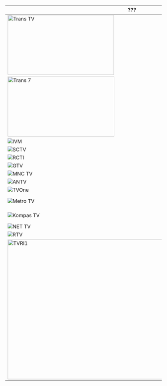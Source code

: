 ??? | ???
-- | --
<img width="342" height="192" alt="Trans TV" src="https://github.com/user-attachments/assets/c7112a49-67bc-4273-bb36-47161e685322" /> | Trans TV
<img width="343" height="193" alt="Trans 7" src="https://github.com/user-attachments/assets/52a6586c-00b6-475c-80a0-00af2af5bcdd" /> | Trans 7
![IVM](https://github.com/user-attachments/assets/053cd27d-4a0b-4b10-832e-07d275c49f22) | Indosiar
![SCTV](https://github.com/user-attachments/assets/e5fb8f63-02fe-4f5e-a00f-99e3acd51c51) | SCTV
![RCTI](https://github.com/user-attachments/assets/01246e3d-aaf7-4a96-839a-e7ee86c1c064) | RCTI
![GTV](https://github.com/user-attachments/assets/260831d5-ed11-44f8-b180-23309e30af16) | GTV
![MNC TV](https://github.com/user-attachments/assets/5332ec63-959a-4006-ad98-509ea497e483) | MNCTV
![ANTV](https://github.com/user-attachments/assets/1056a607-970d-462e-b44b-29bd0ab5f3dc) | ANTV
![TVOne](https://github.com/user-attachments/assets/4ee2932f-4c53-4ab1-b418-23c82886922c) | tvOne
![Metro TV](https://github.com/user-attachments/assets/4223c0eb-6d45-4a93-bf87-89dda734a8c8) | Metro TV
![Kompas TV](https://github.com/user-attachments/assets/d55a42b9-bda9-4b28-86ba-fed97a774398) | Kompas TV
![NET TV](https://github.com/user-attachments/assets/e577bfd1-c7c8-4eed-8835-079af3504236) | MDTV
![RTV](https://github.com/user-attachments/assets/3964179d-6ce5-49ee-855a-756cf05b9860) | RTV
<img width="800" height="450" alt="TVRI1" src="https://github.com/user-attachments/assets/ff593d92-9ba9-4c55-8ee1-01c851adf877" /> | TVRI Nasional
